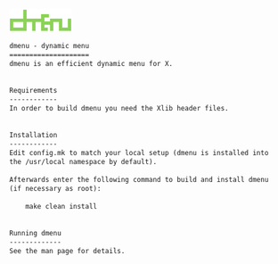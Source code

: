 <img src="https://raw.githubusercontent.com/nikoci/suckless/main/dmenu/dmenu.png">

<p>

    dmenu - dynamic menu
    ====================
    dmenu is an efficient dynamic menu for X.


    Requirements
    ------------
    In order to build dmenu you need the Xlib header files.


    Installation
    ------------
    Edit config.mk to match your local setup (dmenu is installed into
    the /usr/local namespace by default).

    Afterwards enter the following command to build and install dmenu
    (if necessary as root):

        make clean install


    Running dmenu
    -------------
    See the man page for details.

</p>
